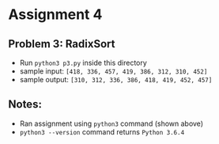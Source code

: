 # Assignment 4
## Problem 3: RadixSort
* Run `python3 p3.py` inside this directory
* sample input: `[418, 336, 457, 419, 386, 312, 310, 452]`
* sample output: `[310, 312, 336, 386, 418, 419, 452, 457]`

## Notes:
* Ran assignment using `python3` command (shown above)
* `python3 --version` command returns `Python 3.6.4`
